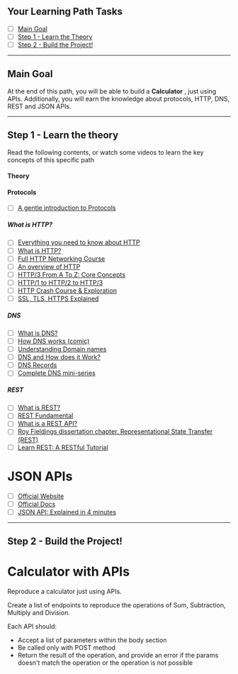 ## Your Learning Path Tasks

- [ ] [Main Goal](#main-goal)
- [ ] [Step 1 - Learn the Theory](#step-1---learn-the-theory)
- [ ] [Step 2 - Build the Project!](#step-2---build-the-project)
  
<hr>

## **Main Goal**

At the end of this path, you will be able to build a **Calculator** , just using APIs.
Additionally, you will earn the knowledge about protocols, HTTP, DNS, REST and JSON APIs.

<hr>

## **Step 1** - Learn the theory

Read the following contents, or watch some videos to learn the key concepts of this specific path

#### Theory

#### Protocols

- [ ] [A gentle introduction to Protocols](https://my.tomorrowdevs.com/courses/tomorrowdevs/lectures/33547750)

##### What is HTTP?

- [ ] [Everything you need to know about HTTP](https://cs.fyi/guide/http-in-depth)
- [ ] [What is HTTP?](https://www.cloudflare.com/en-gb/learning/ddos/glossary/hypertext-transfer-protocol-http/)
- [ ] [Full HTTP Networking Course](https://www.youtube.com/watch?v=2JYT5f2isg4)
- [ ] [An overview of HTTP](https://developer.mozilla.org/en-US/docs/Web/HTTP/Overview)
- [ ] [HTTP/3 From A To Z: Core Concepts](https://www.smashingmagazine.com/2021/08/http3-core-concepts-part1/)
- [ ] [HTTP/1 to HTTP/2 to HTTP/3](https://www.youtube.com/watch?v=a-sBfyiXysI)
- [ ] [HTTP Crash Course & Exploration](https://www.youtube.com/watch?v=iYM2zFP3Zn0)
- [ ] [SSL, TLS, HTTPS Explained](https://www.youtube.com/watch?v=j9QmMEWmcfo)

##### DNS

- [ ] [What is DNS?](https://www.cloudflare.com/en-gb/learning/dns/what-is-dns/)
- [ ] [How DNS works (comic)](https://howdns.works/)
- [ ] [Understanding Domain names](https://developer.mozilla.org/en-US/docs/Glossary/DNS/)
- [ ] [DNS and How does it Work?](https://www.youtube.com/watch?v=Wj0od2ag5sk)
- [ ] [DNS Records](https://www.youtube.com/watch?v=7lxgpKh_fRY)
- [ ] [Complete DNS mini-series](https://www.youtube.com/watch?v=zEmUuNFBgN8&list=PLTk5ZYSbd9MhMmOiPhfRJNW7bhxHo4q-K)

##### REST

- [ ] [What is REST?](https://www.codecademy.com/article/what-is-rest)
- [ ] [REST Fundamental](https://dev.to/cassiocappellari/fundamentals-of-rest-api-2nag)
- [ ] [What is a REST API?](https://www.redhat.com/en/topics/api/what-is-a-rest-api)
- [ ] [Roy Fieldings dissertation chapter, Representational State Transfer (REST)](https://www.ics.uci.edu/~fielding/pubs/dissertation/rest_arch_style.htm)
- [ ] [Learn REST: A RESTful Tutorial](https://restapitutorial.com/)

# JSON APIs

- [ ] [Official Website](https://jsonapi.org/)
- [ ] [Official Docs](https://jsonapi.org/implementations/)
- [ ] [JSON API: Explained in 4 minutes ](https://www.youtube.com/watch?v=N-4prIh7t38)
  
<hr>

## **Step 2** - Build the Project!

# Calculator with APIs

Reproduce a calculator just using APIs.

Create a list of endpoints to reproduce the operations of Sum, Subtraction, Multiply and Division.

Each API should:

- Accept a list of parameters within the body section
- Be called only with POST method
- Return the result of the operation, and provide an error if the params doesn't match the operation or the operation is not possible

